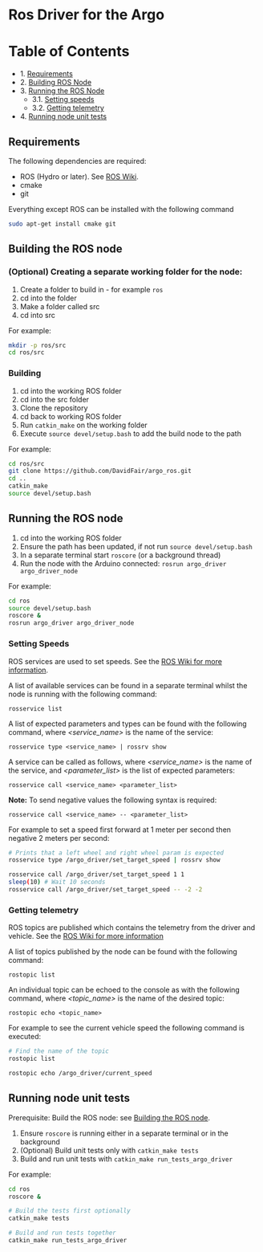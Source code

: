 # Ros Driver for the Argo

# Table of Contents
* 1\. [Requirements](#requirements)
* 2\. [Building ROS Node](#building-ros-node)
* 3\. [Running the ROS Node](#running-the-ros-node)
  * 3.1\. [Setting speeds](#setting-speeds)
  * 3.2\. [Getting telemetry](#getting-telemetry)
* 4\. [Running node unit tests](#running-node-unit-tests)

## Requirements

The following dependencies are required:

- ROS (Hydro or later). See [ROS Wiki](http://wiki.ros.org/ROS/Installation).
- cmake
- git

Everything except ROS can be installed with the following command

```sh
sudo apt-get install cmake git
```

## Building the ROS node

### (Optional) Creating a separate working folder for the node:
1. Create a folder to build in - for example `ros`
2. cd into the folder
3. Make a folder called src
4. cd into src

For example:

```sh
mkdir -p ros/src
cd ros/src
```

### Building

1. cd into the working ROS folder
2. cd into the src folder
3. Clone the repository
4. cd back to working ROS folder
5. Run `catkin_make` on the working folder
6. Execute `source devel/setup.bash` to add the build node to the path

For example:

```sh
cd ros/src
git clone https://github.com/DavidFair/argo_ros.git
cd ..
catkin_make
source devel/setup.bash
```

## Running the ROS node

1. cd into the working ROS folder
2. Ensure the path has been updated, if not run `source devel/setup.bash`
3. In a separate terminal start `roscore` (or a background thread)
4. Run the node with the Arduino connected: `rosrun argo_driver argo_driver_node`


For example:

```sh
cd ros
source devel/setup.bash
roscore &
rosrun argo_driver argo_driver_node
```

### Setting Speeds

ROS services are used to set speeds. See the [ROS Wiki for more information](http://wiki.ros.org/ROS/Tutorials/UnderstandingServicesParams).

A list of available services can be found in a separate terminal whilst the node is running with the following command:

`rosservice list`

A list of expected parameters and types can be found with the following command, where *<service_name>* is the name of the service:

`rosservice type <service_name> | rossrv show`

A service can be called as follows, where *<service_name>* is the name of the service, and *<parameter_list>* is the list of expected parameters:

`rosservice call <service_name> <parameter_list>`

**Note:** To send negative values the following syntax is required:

`rosservice call <service_name> -- <parameter_list>`

For example to set a speed first forward at 1 meter per second then negative 2 meters per second:

```sh
# Prints that a left wheel and right wheel param is expected
rosservice type /argo_driver/set_target_speed | rossrv show

rosservice call /argo_driver/set_target_speed 1 1
sleep(10) # Wait 10 seconds
rosservice call /argo_driver/set_target_speed -- -2 -2
```

### Getting telemetry

ROS topics are published which contains the telemetry from the driver and vehicle. See the [ROS Wiki for more information](http://wiki.ros.org/ROS/Tutorials/UnderstandingTopics)

A list of topics published by the node can be found with the following command:

`rostopic list`

An individual topic can be echoed to the console as with the following command, where *<topic_name>* is the name of the desired topic:

`rostopic echo <topic_name>`

For example to see the current vehicle speed the following command is executed:

```sh
# Find the name of the topic
rostopic list

rostopic echo /argo_driver/current_speed
```

## Running node unit tests

Prerequisite: Build the ROS node: see [Building the ROS node](#building-the-ros-node).

1. Ensure `roscore` is running either in a separate terminal or in the background
2. (Optional) Build unit tests only with `catkin_make tests`
3. Build and run unit tests with `catkin_make run_tests_argo_driver`

For example:

```sh
cd ros
roscore &

# Build the tests first optionally
catkin_make tests

# Build and run tests together
catkin_make run_tests_argo_driver
```